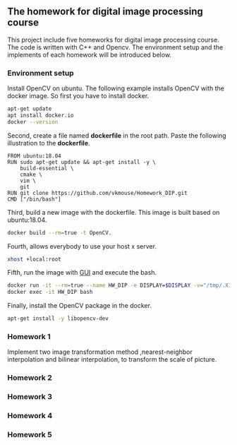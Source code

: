 ## The homework for digital image processing course
This project include five homeworks for digital image processing course. The code is written with C++ and Opencv. The environment setup and the implements of each homework will be introduced below.

### Environment setup
Install OpenCV on ubuntu. The following example installs OpenCV with the docker image. So first you have to install docker.

```bash
apt-get update
apt install docker.io
docker --version
```

Second, create a file named **dockerfile** in the root path. Paste the following illustration to the **dockerfile**.

    FROM ubuntu:18.04
	RUN sudo apt-get update && apt-get install -y \	
		build-essential \
		cmake \
		vim \
		git	
    RUN git clone https://github.com/vkmouse/Homework_DIP.git
    CMD ["/bin/bash"]

Third, build a new image with the dockerfile. This image is built based on ubuntu:18.04.

```bash
docker build --rm=true -t OpenCV.
```

Fourth, allows everybody to use your host x server.

```bash
xhost +local:root
```

Fifth, run the image with [GUI](http://wiki.ros.org/docker/Tutorials/GUI) and execute the bash.

```bash
docker run -it --rm=true --name HW_DIP -e DISPLAY=$DISPLAY -v="/tmp/.X11-unix:/tmp/.X11-unix:rw" -d OpenCV:latest
docker exec -it HW_DIP bash
```

Finally, install the OpenCV package in the docker.

```bash
apt-get install -y libopencv-dev
```

### Homework 1
Implement two image transformation method ,nearest-neighbor interpolation and bilinear interpolation, to transform the scale of picture.

### Homework 2

### Homework 3

### Homework 4

### Homework 5

